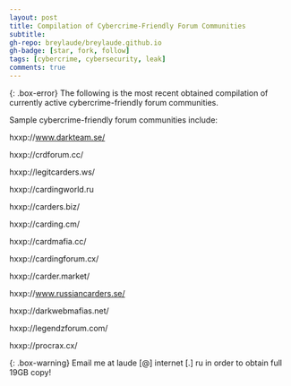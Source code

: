 ```yaml
---
layout: post
title: Compilation of Cybercrime-Friendly Forum Communities
subtitle: 
gh-repo: breylaude/breylaude.github.io
gh-badge: [star, fork, follow]
tags: [cybercrime, cybersecurity, leak]
comments: true
---
```


{: .box-error}
The following is the most recent obtained compilation of currently active cybercrime-friendly forum communities.

Sample cybercrime-friendly forum communities include:

hxxp://www.darkteam.se/

hxxp://crdforum.cc/

hxxp://legitcarders.ws/

hxxp://cardingworld.ru

hxxp://carders.biz/

hxxp://carding.cm/

hxxp://cardmafia.cc/

hxxp://cardingforum.cx/

hxxp://carder.market/

hxxp://www.russiancarders.se/

hxxp://darkwebmafias.net/

hxxp://legendzforum.com/

hxxp://procrax.cx/

{: .box-warning}
Email me at laude [@] internet [.] ru in order to obtain full 19GB copy!
